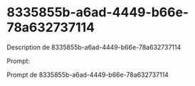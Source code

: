 # 8335855b-a6ad-4449-b66e-78a632737114

Description de 8335855b-a6ad-4449-b66e-78a632737114

Prompt:

Prompt de 8335855b-a6ad-4449-b66e-78a632737114